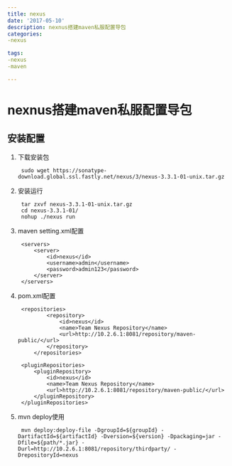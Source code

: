 ```yaml
---
title: nexus
date: '2017-05-10'
description: nexnus搭建maven私服配置导包
categories: 
-nexus

tags:
-nexus
-maven

---
```


# nexnus搭建maven私服配置导包

## 安装配置

1. 下载安装包

        sudo wget https://sonatype-download.global.ssl.fastly.net/nexus/3/nexus-3.3.1-01-unix.tar.gz

2. 安装运行

        tar zxvf nexus-3.3.1-01-unix.tar.gz 
        cd nexus-3.3.1-01/      
        nohup ./nexus run
    
3. maven setting.xml配置
    
        <servers>
            <server>  
                <id>nexus</id>  
                <username>admin</username>  
                <password>admin123</password>  
            </server>  
        </servers>

4. pom.xml配置

        <repositories>
                <repository>
                    <id>nexus</id>
                    <name>Team Nexus Repository</name>
                    <url>http://10.2.6.1:8081/repository/maven-public/</url>
                </repository>
            </repositories>

        <pluginRepositories>
            <pluginRepository>
                <id>nexus</id>
                <name>Team Nexus Repository</name>
                <url>http://10.2.6.1:8081/repository/maven-public/</url>
            </pluginRepository>
        </pluginRepositories>
        
5. mvn deploy使用

        mvn deploy:deploy-file -DgroupId=${groupId} -DartifactId=${artifactId} -Dversion=${version} -Dpackaging=jar -Dfile=${path/*.jar} -Durl=http://10.2.6.1:8081/repository/thirdparty/ -DrepositoryId=nexus 
        
